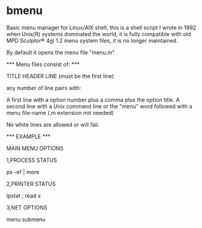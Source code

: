 # bmenu

Basic menu manager for Linux/AIX shell, this is a shell script I wrote in 1992 when Unix(R) systems dominated the world, it is fully compatible with old MPD Sculptor® 4gl 1.2 menu system files, it is no longer maintained.

By default it opens the menu file "menu.m"

*** Menu files consist of: ***

TITLE HEADER LINE (must be the first line)

any number of line pairs with:

A first line with a option number plus a comma plus the option title. 
A second line with a Unix command line or the "menu" word followed with a menu file-name (.m extension not needed)

No white lines are allowed or will fail.

*** EXAMPLE ***

MAIN MENU OPTIONS

1,PROCESS STATUS

ps -ef | more

2,PRINTER STATUS

lpstat ; read x

3,NET OPTIONS

menu submenu
